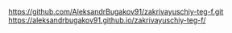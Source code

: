 https://github.com/AleksandrBugakov91/zakrivayuschiy-teg-f.git
https://aleksandrbugakov91.github.io/zakrivayuschiy-teg-f/